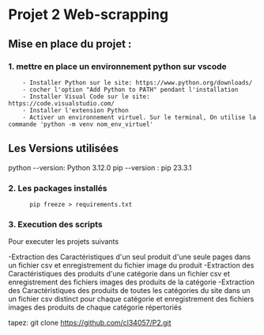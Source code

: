 # Projet 2  Web-scrapping

## Mise en place du projet :

### 1. mettre en place un environnement python sur vscode


        - Installer Python sur le site: https://www.python.org/downloads/
        - cocher l'option "Add Python to PATH" pendant l'installation
        - Installer Visual Code sur le site: https://code.visualstudio.com/
        - Installer l'extension Python
        - Activer un environnement virtuel. Sur le terminal, On utilise la commande 'python -m venv nom_env_virtuel'
        

Les Versions utilisées
----------------------
python --version: Python 3.12.0
pip --version   : pip 23.3.1

### 2. Les packages installés

          pip freeze > requirements.txt

  

### 3. Execution des scripts
Pour executer les projets suivants

-Extraction des Caractéristiques d'un seul produit d'une seule pages dans un fichier csv et  enregistrement du fichier image du produit
-Extraction des Caractéristiques des produits d'une catégorie dans un fichier csv et enregistrement des fichiers images des produits de la catégorie
-Extraction des Caractéristiques des produits de toutes les catégories du site dans un
un fichier csv distinct pour chaque catégorie et enregistrement des fichiers images des produits de chaque catégorie répertoriés

tapez:
        git clone https://github.com/cl34057/P2.git